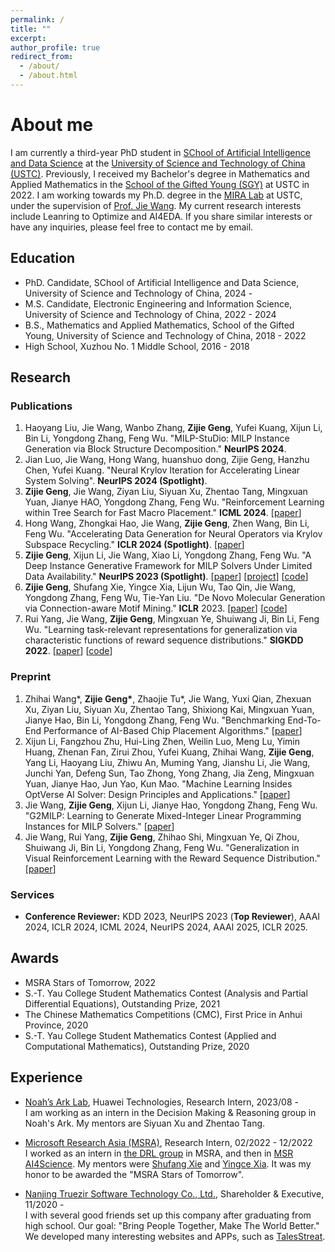 ```yaml
---
permalink: /
title: ""
excerpt:
author_profile: true
redirect_from: 
  - /about/
  - /about.html
---
```


# About me

I am currently a third-year PhD student in [SChool of Artificial Intelligence and Data Science](https://saids.ustc.edu.cn/main.htm) at the [University of Science and Technology of China (USTC)](http://en.ustc.edu.cn/).
Previously, I received my Bachelor's degree in Mathematics and Applied Mathematics in the [School of the Gifted Young (SGY)](http://en.scgy.ustc.edu.cn/) at USTC in 2022.
I am working towards my Ph.D. degree in the [MIRA Lab](https://miralab.ai/) at USTC, under the supervision of [Prof. Jie Wang](https://miralab.ai/people/jie-wang/).
My current research interests include Leanring to Optimize and AI4EDA.
If you share similar interests or have any inquiries, please feel free to contact me by email.

## Education
- PhD. Candidate, SChool of Artificial Intelligence and Data Science, University of Science and Technology of China, 2024 -
- M.S. Candidate, Electronic Engineering and Information Science, University of Science and Technology of China, 2022 - 2024
- B.S., Mathematics and Applied Mathematics, School of the Gifted Young, University of Science and Technology of China, 2018 - 2022
- High School, Xuzhou No. 1 Middle School, 2016 - 2018

## Research

### Publications
1. Haoyang Liu, Jie Wang, Wanbo Zhang, **Zijie Geng**, Yufei Kuang, Xijun Li, Bin Li, Yongdong Zhang, Feng Wu. "MILP-StuDio: MILP Instance Generation via Block Structure Decomposition." **NeurIPS 2024**.
1. Jian Luo, Jie Wang, Hong Wang, huanshuo dong, Zijie Geng, Hanzhu Chen, Yufei Kuang. "Neural Krylov Iteration for Accelerating Linear System Solving". **NeurIPS 2024 (Spotlight)**.
1. **Zijie Geng**, Jie Wang, Ziyan Liu, Siyuan Xu, Zhentao Tang, Mingxuan Yuan, Jianye HAO, Yongdong Zhang, Feng Wu. "Reinforcement Learning within Tree Search for Fast Macro Placement." **ICML 2024**. [[paper](https://openreview.net/pdf?id=AJGwSx0RUV)]
1. Hong Wang, Zhongkai Hao, Jie Wang, **Zijie Geng**, Zhen Wang, Bin Li, Feng Wu. "Accelerating Data Generation for Neural Operators via Krylov Subspace Recycling." **ICLR 2024 (Spotlight)**. [[paper](https://openreview.net/pdf?id=UpgRVWexaD)]
1. **Zijie Geng**, Xijun Li, Jie Wang, Xiao Li, Yongdong Zhang, Feng Wu. "A Deep Instance Generative Framework for MILP Solvers Under Limited Data Availability." **NeurIPS 2023 (Spotlight)**. [[paper](https://arxiv.org/pdf/2310.02807.pdf)] [[project](https://miralab-ustc.github.io/L2O-G2MILP/)] [[code](https://github.com/MIRALab-USTC/L2O-G2MILP)]
1. **Zijie Geng**, Shufang Xie, Yingce Xia, Lijun Wu, Tao Qin, Jie Wang, Yongdong Zhang, Feng Wu, Tie-Yan Liu. "De Novo Molecular Generation via Connection-aware Motif Mining." **ICLR** 2023. [[paper](https://openreview.net/pdf?id=Q_Jexl8-qDi)] [[code](https://github.com/MIRALab-USTC/AI4Sci-MiCaM)]
1. Rui Yang, Jie Wang, **Zijie Geng**, Mingxuan Ye, Shuiwang Ji, Bin Li, Feng Wu. "Learning task-relevant representations for generalization via characteristic functions of reward sequence distributions." **SIGKDD 2022**. [[paper](https://dl.acm.org/doi/abs/10.1145/3534678.3539391)] [[code](https://github.com/MIRALab-USTC/RL-CRESP)]

### Preprint
1. Zhihai Wang\*, **Zijie Geng\***, Zhaojie Tu\*, Jie Wang, Yuxi Qian, Zhexuan Xu, Ziyan Liu, Siyuan Xu, Zhentao Tang, Shixiong Kai, Mingxuan Yuan, Jianye Hao, Bin Li, Yongdong Zhang, Feng Wu. "Benchmarking End-To-End Performance of AI-Based Chip Placement Algorithms." [[paper](https://arxiv.org/pdf/2407.15026)]
1. Xijun Li, Fangzhou Zhu, Hui-Ling Zhen, Weilin Luo, Meng Lu, Yimin Huang, Zhenan Fan, Zirui Zhou, Yufei Kuang, Zhihai Wang, **Zijie Geng**, Yang Li, Haoyang Liu, Zhiwu An, Muming Yang, Jianshu Li, Jie Wang, Junchi Yan, Defeng Sun, Tao Zhong, Yong Zhang, Jia Zeng, Mingxuan Yuan, Jianye Hao, Jun Yao, Kun Mao. "Machine Learning Insides OptVerse AI Solver: Design Principles and Applications." [[paper](https://arxiv.org/pdf/2401.05960.pdf)]
1. Jie Wang, **Zijie Geng**, Xijun Li, Jianye Hao, Yongdong Zhang, Feng Wu. "G2MILP: Learning to Generate Mixed-Integer Linear Programming Instances for MILP Solvers." [[paper](https://www.techrxiv.org/doi/full/10.36227/techrxiv.24566554.v1)]
1. Jie Wang, Rui Yang, **Zijie Geng**, Zhihao Shi, Mingxuan Ye, Qi Zhou, Shuiwang Ji, Bin Li, Yongdong Zhang, Feng Wu. "Generalization in Visual Reinforcement Learning with the Reward Sequence Distribution." [[paper](https://arxiv.org/pdf/2302.09601.pdf)]

### Services

- **Conference Reviewer:** KDD 2023, NeurIPS 2023 (**Top Reviewer**), AAAI 2024, ICLR 2024, ICML 2024, NeurIPS 2024, AAAI 2025, ICLR 2025.

## Awards

- MSRA Stars of Tomorrow, 2022
- S.-T. Yau College Student Mathematics Contest (Analysis and Partial Differential Equations), Outstanding Prize, 2021
- The Chinese Mathematics Competitions (CMC), First Price in Anhui Province, 2020
- S.-T. Yau College Student Mathematics Contest (Applied and Computational Mathematics), Outstanding Prize, 2020

## Experience

- [Noah’s Ark Lab](http://dev3.noahlab.com.hk/index.html), Huawei Technologies, Research Intern, 2023/08 - \
  I am working as an intern in the Decision Making & Reasoning group in Noah's Ark. My mentors are Siyuan Xu and Zhentao Tang.
  
- [Microsoft Research Asia (MSRA)](https://www.msra.cn/), Research Intern, 02/2022 - 12/2022 \
  I worked as an intern in [the DRL group](https://www.microsoft.com/en-us/research/group/deep-and-reinforcement-learning-group/) in MSRA, and then in [MSR AI4Science](https://www.microsoft.com/en-us/research/lab/microsoft-research-ai4science/). My mentors were [Shufang Xie](https://www.microsoft.com/en-us/research/people/shufxi/) and [Yingce Xia](https://www.microsoft.com/en-us/research/people/yinxia/). It was my honor to be awarded the "MSRA Stars of Tomorrow".
  
- [Nanjing Truezir Software Technology Co., Ltd.](https://www.truezir.com/), Shareholder & Executive, 11/2020 - \
  I with several good friends set up this company after graduating from high school. Our goal: "Bring People Together, Make The World Better." We developed many interesting websites and APPs, such as [TalesStreat](https://www.talesstreet.com/index.html).

